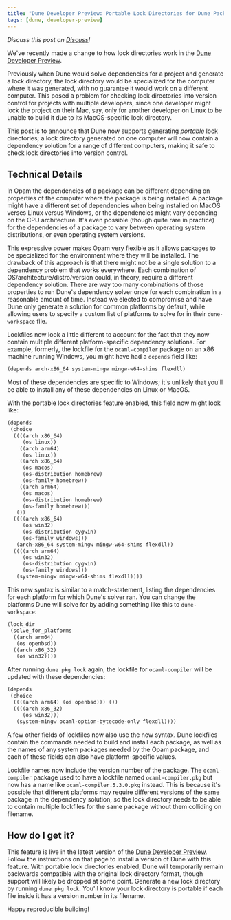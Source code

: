 ```yaml
---
title: "Dune Developer Preview: Portable Lock Directories for Dune Package Management"
tags: [dune, developer-preview]
---
```


_Discuss this post on [Discuss](https://discuss.ocaml.org/t/portable-lock-directories-for-dune-package-management/16669)!_

We've recently made a change to how lock directories work in the [Dune Developer
Preview](https://preview.dune.build?utm_source=ocaml.org&utm_medium=referral&utm_campaign=changelog).

Previously when Dune would solve dependencies for a project and generate a lock
directory, the lock directory would be specialized for the computer where it was
generated, with no guarantee it would work on a different computer. This posed a
problem for checking lock directories into version control for projects with
multiple developers, since one developer might lock the project on their Mac,
say, only for another developer on Linux to be unable to build it due to its
MacOS-specific lock directory.

This post is to announce that Dune now supports generating _portable_ lock
directories; a lock directory generated on one computer will now contain a
dependency solution for a range of different computers, making it safe to check
lock directories into version control.

## Technical Details

In Opam the dependencies of a package can be different depending on properties
of the computer where the package is being installed. A package might have a
different set of dependencies when being installed on MacOS verses Linux versus
Windows, or the dependencies might vary depending on the CPU architecture. It's
even possible (though quite rare in practice) for the dependencies of a package
to vary between operating system distributions, or even operating system
versions.

This expressive power makes Opam very flexible as it allows packages to be
specialized for the environment where they will be installed. The drawback of
this approach is that there might not be a single solution to a dependency
problem that works everywhere. Each combination of
OS/architecture/distro/version could, in theory, require a different dependency
solution. There are way too many combinations of those properties to run Dune's
dependency solver once for each combination in a reasonable amount of time.
Instead we elected to compromise and have Dune only generate a solution for
common platforms by default, while allowing users to specify a custom list of
platforms to solve for in their `dune-workspace` file.

Lockfiles now look a little different to account for the fact that they now
contain multiple different platform-specific dependency solutions. For example,
formerly, the lockfile for the `ocaml-compiler` package on an x86 machine running
Windows, you might have had a `depends` field like:

```scheme
(depends arch-x86_64 system-mingw mingw-w64-shims flexdll)
```

Most of these dependencies are specific to Windows; it's unlikely that you'll be
able to install any of these dependencies on Linux or MacOS.

With the portable lock directories feature enabled, this field now might look like:

```scheme
(depends
 (choice
  ((((arch x86_64)
     (os linux))
    ((arch arm64)
     (os linux))
    ((arch x86_64)
     (os macos)
     (os-distribution homebrew)
     (os-family homebrew))
    ((arch arm64)
     (os macos)
     (os-distribution homebrew)
     (os-family homebrew)))
   ())
  ((((arch x86_64)
     (os win32)
     (os-distribution cygwin)
     (os-family windows)))
   (arch-x86_64 system-mingw mingw-w64-shims flexdll))
  ((((arch arm64)
     (os win32)
     (os-distribution cygwin)
     (os-family windows)))
   (system-mingw mingw-w64-shims flexdll))))
```

This new syntax is similar to a match-statement, listing the dependencies for
each platform for which Dune's solver ran. You can change the platforms Dune
will solve for by adding something like this to `dune-workspace`:

```scheme
(lock_dir
 (solve_for_platforms
  ((arch arm64)
   (os openbsd))
  ((arch x86_32)
   (os win32))))
```

After running `dune pkg lock` again, the lockfile for `ocaml-compiler` will be
updated with these dependencies:

```scheme
(depends
 (choice
  ((((arch arm64) (os openbsd))) ())
  ((((arch x86_32)
     (os win32)))
   (system-mingw ocaml-option-bytecode-only flexdll))))
```

A few other fields of lockfiles now also use the new syntax. Dune lockfiles
contain the commands needed to build and install each package, as well as the
names of any system packages needed by the Opam package, and each of these fields
can also have platform-specific values.

Lockfile names now include the version number of the package. The
`ocaml-compiler` package used to have a lockfile named `ocaml-compiler.pkg` but
now has a name like `ocaml-compiler.5.3.0.pkg` instead. This is because it's
possible that different platforms may require different versions of the same
package in the dependency solution, so the lock directory needs to be able to
contain multiple lockfiles for the same package without them colliding on
filename.

## How do I get it?

This feature is live in the latest version of the [Dune Developer
Preview](https://preview.dune.build?utm_source=ocaml.org&utm_medium=referral&utm_campaign=changelog). Follow the instructions on that page to
install a version of Dune with this feature. With portable lock directories
enabled, Dune will temporarily remain backwards compatible with the original
lock directory format, though support will likely be dropped at some point.
Generate a new lock directory by running `dune pkg lock`. You'll know your lock
directory is portable if each file inside it has a version number in its
filename.

Happy reproducible building!
